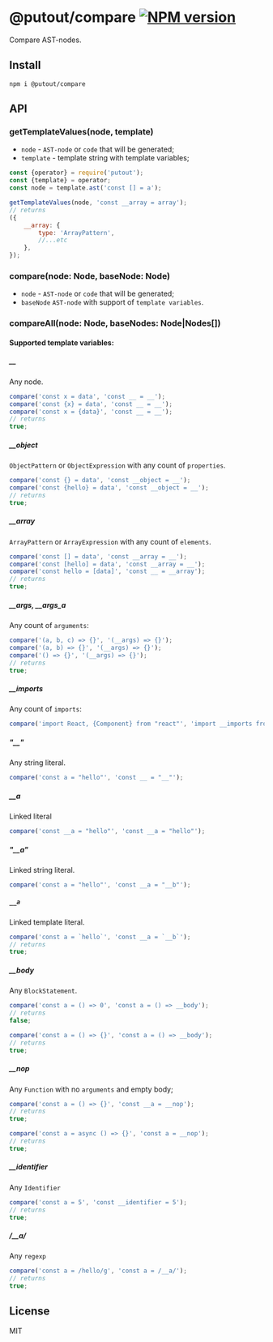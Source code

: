 # @putout/compare [![NPM version][NPMIMGURL]][NPMURL]

[NPMIMGURL]: https://img.shields.io/npm/v/@putout/compare.svg?style=flat&longCache=true
[NPMURL]: https://npmjs.org/package/@putout/compare "npm"

Compare AST-nodes.

## Install

```
npm i @putout/compare
```

## API

### getTemplateValues(node, template)

- `node` - `AST-node` or `code` that will be generated;
- `template` - template string with template variables;

```js
const {operator} = require('putout');
const {template} = operator;
const node = template.ast('const [] = a');

getTemplateValues(node, 'const __array = array');
// returns
({
    __array: {
        type: 'ArrayPattern',
        //...etc
    },
});
```

### compare(node: Node, baseNode: Node)

- `node` - `AST-node` or `code` that will be generated;
- `baseNode` `AST-node` with support of `template variables`.

### compareAll(node: Node, baseNodes: Node|Nodes[])

#### Supported template variables:

##### __

Any node.

```js
compare('const x = data', 'const __ = __');
compare('const {x} = data', 'const __ = __');
compare('const x = {data}', 'const __ = __');
// returns
true;
```

##### __object

`ObjectPattern` or `ObjectExpression` with any count of `properties`.

```js
compare('const {} = data', 'const __object = __');
compare('const {hello} = data', 'const __object = __');
// returns
true;
```

##### __array

`ArrayPattern` or `ArrayExpression` with any count of `elements`.

```js
compare('const [] = data', 'const __array = __');
compare('const [hello] = data', 'const __array = __');
compare('const hello = [data]', 'const __ = __array');
// returns
true;
```

##### __args, __args_a

Any count of `arguments`:

```js
compare('(a, b, c) => {}', '(__args) => {}');
compare('(a, b) => {}', '(__args) => {}');
compare('() => {}', '(__args) => {}');
// returns
true;
```

##### __imports

Any count of `imports`:

```js
compare('import React, {Component} from "react"', 'import __imports from "react"');
```

##### "__"

Any string literal.

```js
compare('const a = "hello"', 'const __ = "__"');
```

##### __a

Linked literal

```js
compare('const __a = "hello"', 'const __a = "hello"');
```

##### "__a"

Linked string literal.

```js
compare('const a = "hello"', 'const __a = "__b"');
```

##### `__a`

Linked template literal.

```js
compare('const a = `hello`', 'const __a = `__b`');
// returns
true;
```

##### __body

Any `BlockStatement`.

```js
compare('const a = () => 0', 'const a = () => __body');
// returns
false;

compare('const a = () => {}', 'const a = () => __body');
// returns
true;
```

##### __nop

Any `Function` with no `arguments` and empty body;

```js
compare('const a = () => {}', 'const __a = __nop');
// returns
true;

compare('const a = async () => {}', 'const a = __nop');
// returns
true;
```

##### __identifier

Any `Identifier`

```js
compare('const a = 5', 'const __identifier = 5');
// returns
true;
```

##### /__a/

Any `regexp`

```js
compare('const a = /hello/g', 'const a = /__a/');
// returns
true;
```

## License

MIT
